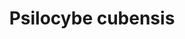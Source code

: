 ---
title: "Psilocybe cubensis"
hashtag: "psilocybe-cubensis"
tags:
  - Cultivated
  - Psychedelic
  - Agaric
  - Mushroom
  - Psilocybin
---